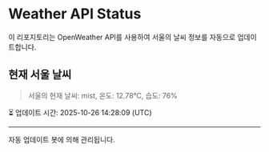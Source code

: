 
# Weather API Status

이 리포지토리는 OpenWeather API를 사용하여 서울의 날씨 정보를 자동으로 업데이트합니다.

## 현재 서울 날씨
> 서울의 현재 날씨: mist, 온도: 12.78°C, 습도: 76%

⏳ 업데이트 시간: 2025-10-26 14:28:09 (UTC)

---
자동 업데이트 봇에 의해 관리됩니다.
